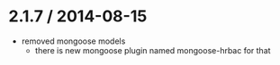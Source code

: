 2.1.7 / 2014-08-15
==================

  * removed mongoose models
    - there is new mongoose plugin named mongoose-hrbac for that